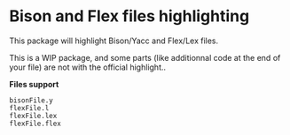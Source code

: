 # Bison and Flex files highlighting

This package will highlight Bison/Yacc and Flex/Lex files.

This is a WIP package, and some parts (like additionnal code at the end of your file) are not with the official highlight..

**Files support**
```
bisonFile.y
flexFile.l
flexFile.lex
flexFile.flex
```
